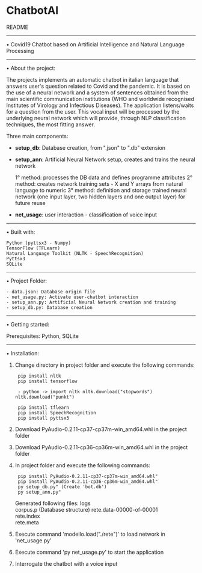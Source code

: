 # ChatbotAI

README

------------------------------------------------------------------------------------------------------

• Covid19 Chatbot based on Artificial Intelligence and Natural Language Processing

------------------------------------------------------------------------------------------------------

• About the project:

  The projects implements an automatic chatbot in italian language that answers user's question related to Covid and the pandemic. 
  It is based on the use of a neural network and a system of sentences obtained from the main scientific communication institutions 
  (WHO and worldwide recognised Institutes of Virology and Infectious Diseases). 
  The application listens/waits for a question from the user. This vocal input will be processed by the underlying neural network
  which will provide, through NLP classification techniques, the most fitting answer. 

  Three main components:

  - **setup_db**: Database creation, from ".json" to ".db" extension

  - **setup_ann**: Artificial Neural Network setup, creates and trains the neural network

    1° method: processes the DB data and defines programme attributes
    2° method: creates network training sets - X and Y arrays from natural language to numeric
    3° method: definition and storage trained neural network (one input layer, two hidden layers and one output layer) for future reuse

  - **net_usage**: user interaction - classification of voice input

------------------------------------------------------------------------------------------------------

• Built with:

    Python (pyttsx3 - Numpy)
    TensorFlow (TFLearn)
    Natural Language Toolkit (NLTK - SpeechRecognition)
    Pyttsx3
    SQLite

------------------------------------------------------------------------------------------------------

• Project Folder:

    - data.json: Database origin file
    - net_usage.py: Activate user-chatbot interaction
    - setup_ann.py: Artificial Neural Network creation and training 
    - setup_db.py: Database creation

------------------------------------------------------------------------------------------------------

• Getting started:

   Prerequisites: Python, SQLite

------------------------------------------------------------------------------------------------------

• Installation:

1) Change directory in project folder and execute the following commands:
   
        pip install nltk
        pip install tensorflow
        
        - python -> import nltk nltk.download("stopwords") nltk.download("punkt")
        
        pip install tflearn
        pip install SpeechRecognition
        pip install pyttsx3

2) Download PyAudio-0.2.11-cp37-cp37m-win_amd64.whl in the project folder

3) Download PyAudio-0.2.11-cp36-cp36m-win_amd64.whl in the project folder

4) In project folder and execute the following commands: 
   
        pip install PyAudio-0.2.11-cp37-cp37m-win_amd64.whl"
        pip install PyAudio-0.2.11-cp36-cp36m-win_amd64.whl"
        py setup_db.py" (Create 'bot.db')
        py setup_ann.py" 

     Generated following files:
     logs                        
     corpus.p                  (Database structure)
     rete.data-00000-of-00001  
     rete.index                 
     rete.meta   

5) Execute command 'modello.load("./rete")' to load network in 'net_usage.py'    

6) Execute command 'py net_usage.py' to start the application

7) Interrogate the chatbot with a voice input
